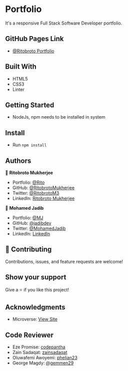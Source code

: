 # Portfolio
It's a responsive Full Stack Software Developer portfolio.

## GitHub Pages Link

- [@Ritobroto Portfolio](https://ritobrotomukherjee.github.io/Work-Portfolio/)

## Built With

- HTML5
- CSS3
- Linter

## Getting Started

- NodeJs, npm needs to be installed in system

## Install

- Run ``` npm install ```

## Authors

👤 **Ritobroto Mukherjee**

- Portfolio: [@Rito](https://ritobrotomukherjee.github.io/Work-Portfolio/)
- GitHub: [@RitobrotoMukherjee](https://github.com/RitobrotoMukherjee)
- Twitter: [@RitobrotoM3](https://twitter.com/RitobrotoM3)
- LinkedIn: [Ritobroto Mukherjee](https://www.linkedin.com/in/ritobroto-mukherjee-519148ba/)

👤 **Mohamed Jadib**

- Portfolio: [@MJ](https://jadibdev.github.io/)
- GitHub: [@jadibdev](https://github.com/jadibdev)
- Twitter: [@MohamedJadib](https://twitter.com/MohamedJadib)
- LinkedIn: [LinkedIn](https://www.linkedin.com/in/mohamed-jadib-942a5041/)

## 🤝 Contributing

Contributions, issues, and feature requests are welcome!

## Show your support

Give a ⭐️ if you like this project!

## Acknowledgments

- Microverse: [View Site](https://www.microverse.org/)

## Code Reviewer

- Eze Promise: [codepantha](https://github.com/codepantha)
- Zain Sadaqat: [zainsadaqat](https://github.com/zainsadaqat)
- Oluwafemi Awoyemi: [phelian23](https://github.com/phelian23)
- George Magdy: [@gemmen29](https://github.com/gemmen29)